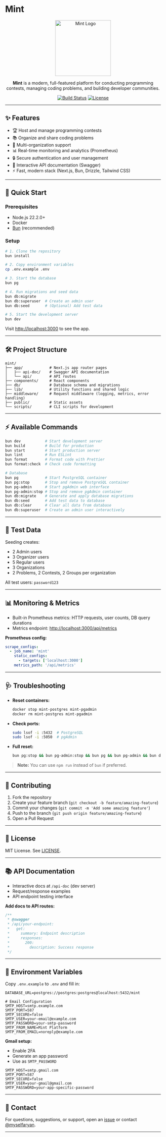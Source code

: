 # Mint

<p align="center">
  <img src="/public/image/interactive-learning.jpg" alt="Mint Logo" width="180" />
</p>

<p align="center">
  <b>Mint</b> is a modern, full-featured platform for conducting programming contests, managing coding problems, and building developer communities.
</p>

<p align="center">
  <a href="https://github.com/myselfaryan/Mint/actions"><img src="https://img.shields.io/github/actions/workflow/status/myselfaryan/Mint/ci.yml?branch=main&style=flat-square" alt="Build Status"></a>
  <a href="https://github.com/myselfaryan/Mint/blob/main/LICENSE"><img src="https://img.shields.io/github/license/myselfaryan/Mint?style=flat-square" alt="License"></a>
</p>

---

## ✨ Features

- 🏆 Host and manage programming contests
- 📚 Organize and share coding problems
- 👥 Multi-organization support
- 📊 Real-time monitoring and analytics (Prometheus)
- 🔒 Secure authentication and user management
- 📝 Interactive API documentation (Swagger)
- ⚡ Fast, modern stack (Next.js, Bun, Drizzle, Tailwind CSS)

---

## 🚀 Quick Start

### Prerequisites
- Node.js 22.2.0+
- Docker
- [Bun](https://bun.sh) (recommended)

### Setup

```bash
# 1. Clone the repository
bun install

# 2. Copy environment variables
cp .env.example .env

# 3. Start the database
bun pg

# 4. Run migrations and seed data
bun db:migrate
bun db:superuser  # Create an admin user
bun db:seed       # (Optional) Add test data

# 5. Start the development server
bun dev
```

Visit [http://localhost:3000](http://localhost:3000) to see the app.

---

## 🛠️ Project Structure

```text
mint/
├── app/            # Next.js app router pages
│   ├── api-doc/    # Swagger API documentation
│   └── api/        # API routes
├── components/     # React components
├── db/             # Database schema and migrations
├── lib/            # Utility functions and shared logic
├── middleware/     # Request middleware (logging, metrics, error handling)
├── public/         # Static assets
└── scripts/        # CLI scripts for development
```

---

## ⚡ Available Commands

```bash
bun dev           # Start development server
bun build         # Build for production
bun start         # Start production server
bun lint          # Run ESLint
bun format        # Format code with Prettier
bun format:check  # Check code formatting

# Database
bun pg            # Start PostgreSQL container
bun pg:stop       # Stop and remove PostgreSQL container
bun pg-admin      # Start pgAdmin web interface
bun pg-admin:stop # Stop and remove pgAdmin container
bun db:migrate    # Generate and apply database migrations
bun db:seed       # Add test data to database
bun db:clear      # Clear all data from database
bun db:superuser  # Create an admin user interactively
```

---

## 🧪 Test Data

Seeding creates:
- 2 Admin users
- 3 Organizer users
- 5 Regular users
- 3 Organizations
- 2 Problems, 2 Contests, 2 Groups per organization

All test users: `password123`

---

## 📊 Monitoring & Metrics

- Built-in Prometheus metrics: HTTP requests, user counts, DB query durations
- Metrics endpoint: [http://localhost:3000/api/metrics](http://localhost:3000/api/metrics)

**Prometheus config:**
```yaml
scrape_configs:
  - job_name: 'mint'
    static_configs:
      - targets: ['localhost:3000']
    metrics_path: '/api/metrics'
```

---

## 🩺 Troubleshooting

- **Reset containers:**
  ```bash
  docker stop mint-postgres mint-pgadmin
  docker rm mint-postgres mint-pgadmin
  ```
- **Check ports:**
  ```bash
  sudo lsof -i :5432  # PostgreSQL
  sudo lsof -i :5050  # pgAdmin
  ```
- **Full reset:**
  ```bash
  bun pg:stop && bun pg-admin:stop && bun pg && bun pg-admin && bun db:clear && bun db:migrate && bun db:seed
  ```

> **Note:** You can use `npm run` instead of `bun` if preferred.

---

## 🤝 Contributing

1. Fork the repository
2. Create your feature branch (`git checkout -b feature/amazing-feature`)
3. Commit your changes (`git commit -m 'Add some amazing feature'`)
4. Push to the branch (`git push origin feature/amazing-feature`)
5. Open a Pull Request

---

## 📄 License

MIT License. See [LICENSE](LICENSE).

---

## 📚 API Documentation

- Interactive docs at `/api-doc` (dev server)
- Request/response examples
- API endpoint testing interface

**Add docs to API routes:**
```typescript
/**
 * @swagger
 * /api/your-endpoint:
 *   get:
 *     summary: Endpoint description
 *     responses:
 *       200:
 *         description: Success response
 */
```

---

## 🔑 Environment Variables

Copy `.env.example` to `.env` and fill in:

```env
DATABASE_URL=postgres://postgres:postgres@localhost:5432/mint

# Email Configuration
SMTP_HOST=smtp.example.com
SMTP_PORT=587
SMTP_SECURE=false
SMTP_USER=your-email@example.com
SMTP_PASSWORD=your-smtp-password
SMTP_FROM_NAME=Mint Platform
SMTP_FROM_EMAIL=noreply@example.com
```

**Gmail setup:**
- Enable 2FA
- Generate an app password
- Use as `SMTP_PASSWORD`

```env
SMTP_HOST=smtp.gmail.com
SMTP_PORT=587
SMTP_SECURE=false
SMTP_USER=your-gmail@gmail.com
SMTP_PASSWORD=your-app-specific-password
```

---

## 🙋 Contact

For questions, suggestions, or support, open an [issue](https://github.com/myselfaryan/Mint/issues) or contact [@myselfaryan](https://github.com/myselfaryan).

---

<!-- test ci deploy -->